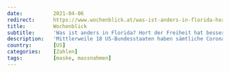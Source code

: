 ```yaml
---
date:          2021-04-06
redirect:      https://www.wochenblick.at/was-ist-anders-in-florida-hort-der-freiheit-hat-bessere-zahlen/
title:         Wochenblick
subtitle:      'Was ist anders in Florida? Hort der Freiheit hat bessere Zahlen!'
description:   'Mittlerweile 18 US-Bundesstaaten haben sämtliche Corona-Maßnahmen inklusive Maskenpflicht abgeschafft. Warum sind die Zahlen in diesen Staaten nicht höher als in solchen mit strikten Maßnahmen?'
country:       [US]
categories:    [Zahlen]
tags:          [maske, massnahmen]
---
```

